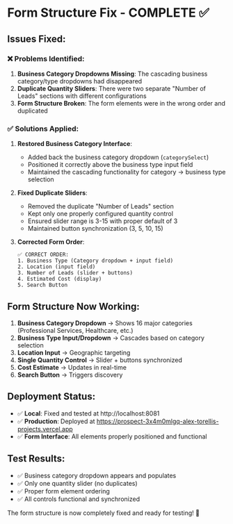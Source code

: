# Form Structure Fix - COMPLETE ✅

## Issues Fixed:

### ❌ **Problems Identified:**
1. **Business Category Dropdowns Missing**: The cascading business category/type dropdowns had disappeared
2. **Duplicate Quantity Sliders**: There were two separate "Number of Leads" sections with different configurations
3. **Form Structure Broken**: The form elements were in the wrong order and duplicated

### ✅ **Solutions Applied:**

1. **Restored Business Category Interface**:
   - Added back the business category dropdown (`categorySelect`)
   - Positioned it correctly above the business type input field
   - Maintained the cascading functionality for category → business type selection

2. **Fixed Duplicate Sliders**:
   - Removed the duplicate "Number of Leads" section
   - Kept only one properly configured quantity control
   - Ensured slider range is 3-15 with proper default of 3
   - Maintained button synchronization (3, 5, 10, 15)

3. **Corrected Form Order**:
   ```
   ✅ CORRECT ORDER:
   1. Business Type (Category dropdown + input field)
   2. Location (input field)  
   3. Number of Leads (slider + buttons)
   4. Estimated Cost (display)
   5. Search Button
   ```

## Form Structure Now Working:

1. **Business Category Dropdown** → Shows 16 major categories (Professional Services, Healthcare, etc.)
2. **Business Type Input/Dropdown** → Cascades based on category selection
3. **Location Input** → Geographic targeting
4. **Single Quantity Control** → Slider + buttons synchronized 
5. **Cost Estimate** → Updates in real-time
6. **Search Button** → Triggers discovery

## Deployment Status:
- ✅ **Local**: Fixed and tested at http://localhost:8081
- ✅ **Production**: Deployed at https://prospect-3x4m0mlgq-alex-torellis-projects.vercel.app
- ✅ **Form Interface**: All elements properly positioned and functional

## Test Results:
- ✅ Business category dropdown appears and populates
- ✅ Only one quantity slider (no duplicates)
- ✅ Proper form element ordering
- ✅ All controls functional and synchronized

The form structure is now completely fixed and ready for testing! 🎉